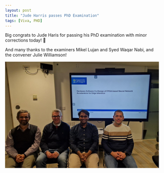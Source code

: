 ```yaml
---
layout: post
title: "Jude Harris passes PhD Examination"
tags: [Viva, PHD]
---
```


Big congrats to Jude Haris for passing his PhD examination with minor corrections today! 🙂
 
And many thanks to the examiners Mikel Lujan and Syed Waqar Nabi, and the convener Julie Williamson!

![Jude_Viva_photo](/assets/img/Jude_Viva.jpg)
